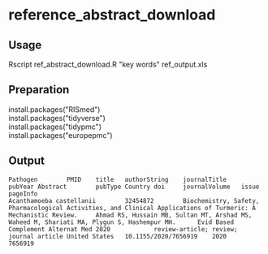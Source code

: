 # reference_abstract_download

## Usage
Rscript ref_abstract_download.R "key words" ref_output.xls 

## Preparation<br>
install.packages("RISmed") <br>
install.packages("tidyverse")<br>
install.packages("tidypmc")<br>
install.packages("europepmc")

## Output
```
Pathogen        PMID    title   authorString    journalTitle    pubYear Abstract        pubType Country doi     journalVolume   issue      pageInfo
Acanthamoeba castellanii        32454872        Biochemistry, Safety, Pharmacological Activities, and Clinical Applications of Turmeric: A Mechanistic Review.     Ahmad RS, Hussain MB, Sultan MT, Arshad MS, Waheed M, Shariati MA, Plygun S, Hashempur MH.      Evid Based Complement Alternat Med 2020            review-article; review; journal article United States   10.1155/2020/7656919    2020               7656919
```
